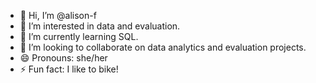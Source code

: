 - 👋 Hi, I’m @alison-f
- 👀 I’m interested in data and evaluation.
- 🌱 I’m currently learning SQL.
- 💞️ I’m looking to collaborate on data analytics and evaluation projects.
- 😄 Pronouns: she/her 
- ⚡ Fun fact: I like to bike!

<!---
alison-f/alison-f is a ✨ special ✨ repository because its `README.md` (this file) appears on your GitHub profile.
You can click the Preview link to take a look at your changes.
--->
